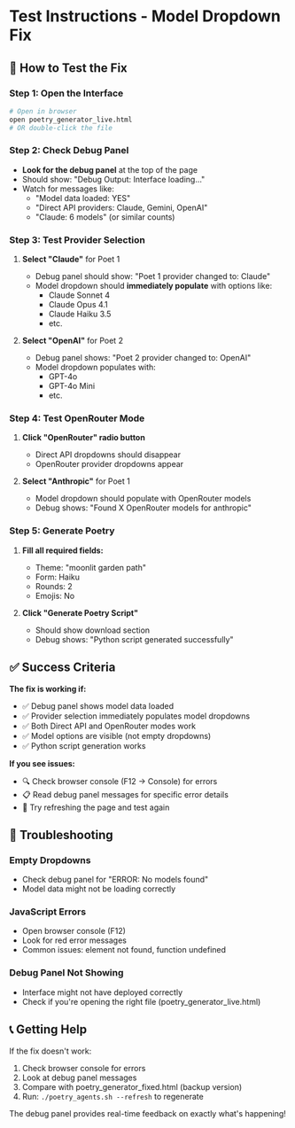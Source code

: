 # Test Instructions - Model Dropdown Fix

## 🧪 How to Test the Fix

### Step 1: Open the Interface
```bash
# Open in browser
open poetry_generator_live.html
# OR double-click the file
```

### Step 2: Check Debug Panel
- **Look for the debug panel** at the top of the page
- Should show: "Debug Output: Interface loading..."
- Watch for messages like:
  - "Model data loaded: YES"
  - "Direct API providers: Claude, Gemini, OpenAI"
  - "Claude: 6 models" (or similar counts)

### Step 3: Test Provider Selection
1. **Select "Claude"** for Poet 1
   - Debug panel should show: "Poet 1 provider changed to: Claude"
   - Model dropdown should **immediately populate** with options like:
     - Claude Sonnet 4
     - Claude Opus 4.1
     - Claude Haiku 3.5
     - etc.

2. **Select "OpenAI"** for Poet 2
   - Debug panel shows: "Poet 2 provider changed to: OpenAI" 
   - Model dropdown populates with:
     - GPT-4o
     - GPT-4o Mini
     - etc.

### Step 4: Test OpenRouter Mode
1. **Click "OpenRouter" radio button**
   - Direct API dropdowns should disappear
   - OpenRouter provider dropdowns appear
   
2. **Select "Anthropic"** for Poet 1
   - Model dropdown should populate with OpenRouter models
   - Debug shows: "Found X OpenRouter models for anthropic"

### Step 5: Generate Poetry
1. **Fill all required fields:**
   - Theme: "moonlit garden path"
   - Form: Haiku
   - Rounds: 2
   - Emojis: No

2. **Click "Generate Poetry Script"**
   - Should show download section
   - Debug shows: "Python script generated successfully"

## ✅ Success Criteria

**The fix is working if:**
- ✅ Debug panel shows model data loaded
- ✅ Provider selection immediately populates model dropdowns  
- ✅ Both Direct API and OpenRouter modes work
- ✅ Model options are visible (not empty dropdowns)
- ✅ Python script generation works

**If you see issues:**
- 🔍 Check browser console (F12 → Console) for errors
- 📋 Read debug panel messages for specific error details
- 🔄 Try refreshing the page and test again

## 🚨 Troubleshooting

### Empty Dropdowns
- Check debug panel for "ERROR: No models found"
- Model data might not be loading correctly

### JavaScript Errors
- Open browser console (F12)
- Look for red error messages
- Common issues: element not found, function undefined

### Debug Panel Not Showing
- Interface might not have deployed correctly
- Check if you're opening the right file (poetry_generator_live.html)

## 📞 Getting Help

If the fix doesn't work:
1. Check browser console for errors
2. Look at debug panel messages
3. Compare with poetry_generator_fixed.html (backup version)
4. Run: `./poetry_agents.sh --refresh` to regenerate

The debug panel provides real-time feedback on exactly what's happening!
